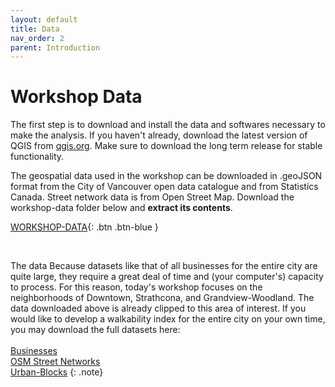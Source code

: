 ```yaml
---
layout: default
title: Data
nav_order: 2
parent: Introduction 
---
```


# Workshop Data 

The first step is to download and install the data and softwares necessary to make the analysis. If you haven't already, download the latest version of QGIS  from [qgis.org](https://qgis.org/en/site/forusers/download.html). Make sure to download the long term release for stable functionality. 

The geospatial data used in the workshop can be downloaded in .geoJSON format from the City of Vancouver open data catalogue and from Statistics Canada. Street network data is from Open Street Map. Download the workshop-data folder below and **extract its contents**.

[WORKSHOP-DATA](./content/workshop-data.zip){: .btn .btn-blue }
<br>

<!-- * [Download block outlines](https://opendata.vancouver.ca/explore/dataset/block-outlines/download/?format=geojson&timezone=America/Los_Angeles&lang=en)
* [Download business licenses](https://opendata.vancouver.ca/explore/dataset/business-licences/download/?format=geojson&timezone=America/Los_Angeles&lang=en)
* [Download 2021 census dissemination areas](./content/data/census-DAs.geojson)
* [Download street networks](./content/data/OSM-street-network.geojson) -->



<br>

The data Because datasets like that of all businesses for the entire city are quite large, they require a great deal of time and (your computer's) capacity to process. For this reason, today's workshop focuses on the neighborhoods of Downtown, Strathcona, and Grandview-Woodland. The data downloaded above is already clipped to this area of interest. If you would like to develop a walkability index for the entire city on your own time, you may download the full datasets here:<br><br>
[Businesses](https://opendata.vancouver.ca/explore/dataset/business-licences/map/?disjunctive.status&disjunctive.businesssubtype&location=12,49.26904,-123.13494)<br>[OSM Street Networks](./content/data/OSM-street-network.geojson)<br>[Urban-Blocks](https://opendata.vancouver.ca/explore/dataset/block-outlines/download/?format=geojson&timezone=America/Los_Angeles&lang=en)
{: .note}


<br>


